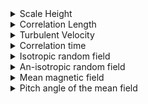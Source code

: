 <details>
  <summary> Scale Height</summary>
  
  ![Image Alt Text](scalh3d.png)
  
</details>
<details>
  <summary> Correlation Length </summary>
  
  ![Image Alt Text](scall3d.png)
  
</details>
<details>
  <summary> Turbulent Velocity </summary>
  
  ![Image Alt Text](scalu3d.png)
  
</details>
<details>
  <summary> Correlation time </summary>
  
  ![Image Alt Text](scalt3d.png)
  
</details>
<details>
  <summary> Isotropic random field </summary>
  
  ![Image Alt Text](scalb_{iso}3d.png)
  
</details>
<details>
  <summary> An-isotropic random field </summary>
  
  ![Image Alt Text](scalb_{ani}3d.png)
  
</details>
<details>
  <summary> Mean magnetic field </summary>
  
  ![Image Alt Text](scalBbar3d.png)
  
</details>
<details>
  <summary> Pitch angle of the mean field </summary>
  
  ![Image Alt Text](scaltanp_{B}3d.png)
  
</details>
<blockquote>
</blockquote>
